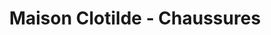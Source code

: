 ---
title: "Maison Clotilde - Chaussures"
url: /saint-pierre-dirube/maison-clotilde-chaussures/
shop: Schuhe
---